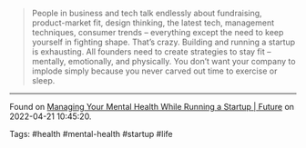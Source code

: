 > People in business and tech talk endlessly about fundraising, product-market fit, design thinking, the latest tech, management techniques, consumer trends – everything except the need to keep yourself in fighting shape. That’s crazy. Building and running a startup is exhausting. All founders need to create strategies to stay fit – mentally, emotionally, and physically. You don’t want your company to implode simply because you never carved out time to exercise or sleep.

---
Found on [Managing Your Mental Health While Running a Startup | Future](https://future.a16z.com/managing-your-mental-health-while-running-a-startup/) on 2022-04-21 10:45:20.

Tags: #health #mental-health #startup #life 